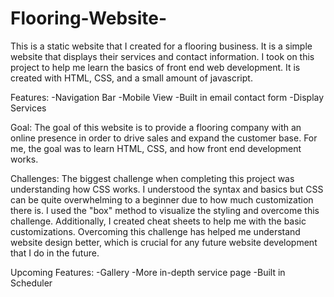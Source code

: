 # Flooring-Website-

This is a static website that I created for a flooring business. It is a simple website that displays their services and contact information. I took on this project to help me learn the basics of front end web development. It is created with HTML, CSS, and a small amount of javascript. 


Features:
    -Navigation Bar
    -Mobile View
    -Built in email contact form 
    -Display Services 

Goal: The goal of this website is to provide a flooring company with an online presence in order to drive sales and expand the customer base. For me, the goal was to learn HTML, CSS, and how front end development works. 

Challenges: The biggest challenge when completing this project was understanding how CSS works. I understood the syntax and basics but CSS can be quite overwhelming to a beginner due to how much customization there is. I used the "box" method to visualize the styling and overcome this challenge. Additionally, I created cheat sheets to help me with the basic customizations. Overcoming this challenge has helped me understand website design better, which is crucial for any future website development that I do in the future. 

Upcoming Features:
    -Gallery
    -More in-depth service page
    -Built in Scheduler 
